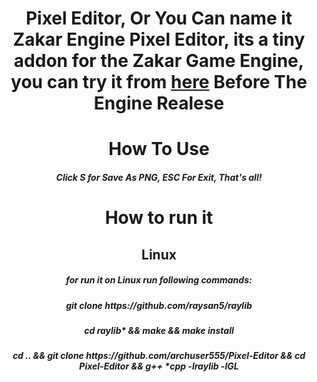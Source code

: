 <h1 align="center">Pixel Editor, Or You Can name it Zakar Engine Pixel Editor, its a tiny addon for the Zakar Game Engine, you can try it from <a href="https://archuser555.github.io/Pixel-Editor/">here</a> Before The Engine Realese</h1>
<h1 align="center">How To Use</h1>
<h5 align="center">Click S for Save As PNG, ESC For Exit, That's all!</h5>
<h1 align="center">How to run it</h1>
<h2 align="center">Linux</h2>
<h5 align="center">for run it on Linux run following commands:</h5>
<h5 align="center">git clone https://github.com/raysan5/raylib</h5>
<h5 align="center">cd raylib* && make && make install</h5>
<h5 align="center">cd .. && git clone https://github.com/archuser555/Pixel-Editor && cd Pixel-Editor && g++ *cpp -lraylib -lGL</h5>

